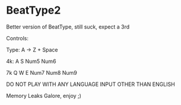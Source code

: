 # BeatType2

Better version of BeatType, still suck, expect a 3rd

Controls:

  Type: A -> Z + Space
  
  4k: A S Num5 Num6
  
  7k Q W E Num7 Num8 Num9
  

DO NOT PLAY WITH ANY LANGUAGE INPUT OTHER THAN ENGLISH

Memory Leaks Galore, enjoy ;)

